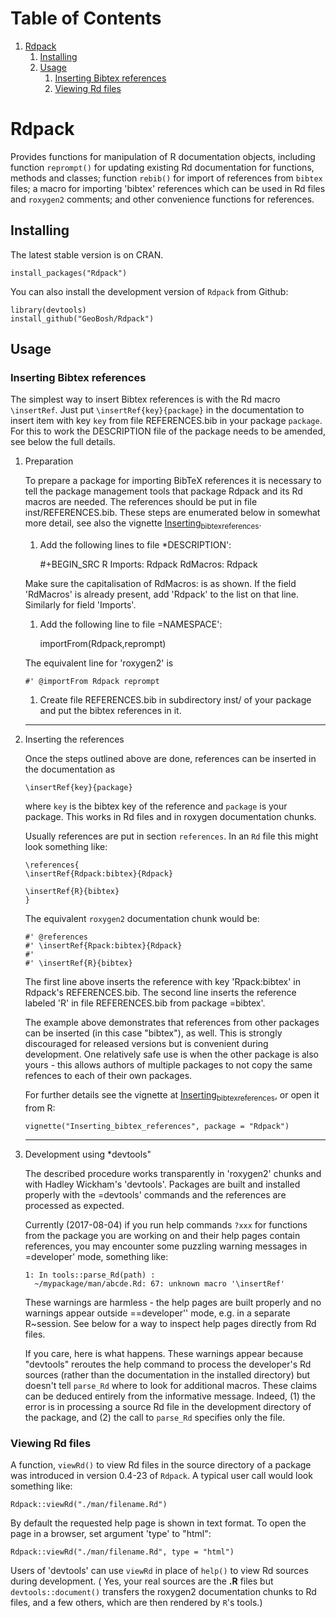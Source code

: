 
# Table of Contents

1.  [Rdpack](#orgc8926da)
    1.  [Installing](#orge1411cf)
    2.  [Usage](#org443d148)
        1.  [Inserting Bibtex references](#org0413d34)
        2.  [Viewing Rd files](#orgfd8c0f0)


<a id="orgc8926da"></a>

# Rdpack

Provides functions for manipulation of R documentation objects, including
function `reprompt()` for updating existing Rd documentation for functions,
methods and classes; function `rebib()` for import of references from `bibtex`
files; a macro for importing 'bibtex' references which can be used in Rd files
and `roxygen2` comments; and other convenience functions for references.


<a id="orge1411cf"></a>

## Installing

The latest stable version is on CRAN. 

    install_packages("Rdpack")

You can also install the development version of `Rdpack` from Github:

    library(devtools)
    install_github("GeoBosh/Rdpack")


<a id="org443d148"></a>

## Usage


<a id="org0413d34"></a>

### Inserting Bibtex references

The simplest way to insert Bibtex references is with the Rd macro `\insertRef`.
Just put `\insertRef{key}{package}` in the documentation to insert item with key
`key`  from file REFERENCES.bib in your package `package`. For this to work
the DESCRIPTION file of the package needs to be amended, see below the full
details. 

1.  Preparation

    To prepare a package for importing BibTeX references it is necessary to tell the
    package management tools that package Rdpack and its Rd macros are
    needed. The references should be put in file inst/REFERENCES.bib.
    These steps are enumerated below in somewhat more detail, 
    see also the vignette
    [Inserting<sub>bibtex</sub><sub>references</sub>](<https://cran.r-project.org/package=Rdpack>).
    
    1.  Add the following lines to  file \*DESCRIPTION':
    
        
        
        #+BEGIN_SRC R
        Imports: Rdpack
        RdMacros: Rdpack
    
    Make sure the capitalisation of RdMacros: is as shown. If the field
    'RdMacros' is already present, add 'Rdpack' to the list on that line. Similarly
    for field 'Imports'.
    
    1.  Add the following line to file =NAMESPACE':
    
        importFrom(Rdpack,reprompt)
    
    The equivalent line for 'roxygen2' is 
    
        #' @importFrom Rdpack reprompt
    
    1.  Create file REFERENCES.bib in  subdirectory inst/ of your package
        and put the bibtex references in it.
    
    ---

2.  Inserting the references

    Once the steps outlined above are done, references can be
    inserted in the documentation as 
    
        \insertRef{key}{package}
    
    where `key` is the bibtex key of the reference and `package` is your package.
    This works in Rd files and in roxygen documentation chunks. 
    
    Usually references are put in section `references`. In an `Rd` file this might look
    something like:
    
        \references{
        \insertRef{Rdpack:bibtex}{Rdpack}
        
        \insertRef{R}{bibtex}
        }
    
    The equivalent `roxygen2` documentation chunk would be:
    
        #' @references
        #' \insertRef{Rpack:bibtex}{Rdpack}
        #'
        #' \insertRef{R}{bibtex}
    
    The first line above inserts the reference with key 'Rpack:bibtex' in Rdpack's
    REFERENCES.bib. The second line inserts the reference labeled 'R' in file
    REFERENCES.bib from package =bibtex'. 
    
    The example above demonstrates that references from other packages can be
    inserted (in this case "bibtex"), as well. This is strongly discouraged for released
    versions but is convenient during development. One relatively safe use is when the
    other package is also yours - this allows authors of multiple packages to not
    copy the same refences to each of their own packages. 
    
    For further details see the vignette at
    [Inserting<sub>bibtex</sub><sub>references</sub>](<https://cran.r-project.org/package=Rdpack>),
    or open it from R:
    
        vignette("Inserting_bibtex_references", package = "Rdpack")
    
    ---

3.  Development using \*devtools"

    The described procedure works transparently in 'roxygen2' chunks and with Hadley
    Wickham's 'devtools'.  Packages are built and installed properly with the
    =devtools' commands and the references are processed as expected.
    
    Currently (2017-08-04) if you run help commands `?xxx` for functions from
    the package you are working on and their help pages contain references, you may
    encounter some puzzling warning messages in =developer' mode, something like:
    
        1: In tools::parse_Rd(path) :
          ~/mypackage/man/abcde.Rd: 67: unknown macro '\insertRef'
    
    These warnings are harmless - the help pages are built properly and no warnings
    appear outside ==developer'' mode, e.g. in a separate R~session. See below for a
    way to inspect help pages directly from Rd files.
    
    If you care, here is what happens.  These warnings appear because "devtools"
    reroutes the help command to process the developer's Rd sources (rather than the
    documentation in the installed directory) but doesn't tell `parse_Rd` where to
    look for additional macros. These claims can be deduced entirely from the
    informative message. Indeed, (1) the error is in processing a source Rd file in
    the development directory of the package, and (2) the call to `parse_Rd`
    specifies only the file.


<a id="orgfd8c0f0"></a>

### Viewing Rd files

A function, `viewRd()` to view Rd files in the source directory of a package was
introduced in version 0.4-23 of `Rdpack`. A typical user call would look something like:

    Rdpack::viewRd("./man/filename.Rd")

By default the requested help page is shown in text format. To open the page in a browser,
set argument 'type' to "html":

    Rdpack::viewRd("./man/filename.Rd", type = "html")

Users of 'devtools' can use `viewRd` in place of `help()` to view Rd sources
during development. ( Yes, your real sources are the ****.R**** files but
`devtools::document()` transfers the roxygen2 documentation chunks to Rd files,
and a few others, which are then rendered by `R`'s tools.)

